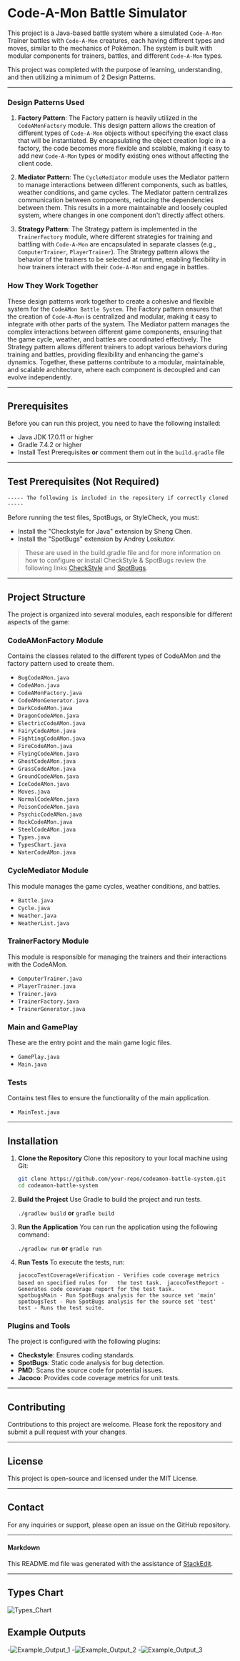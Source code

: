 
# Code-A-Mon Battle Simulator

This project is a Java-based battle system where a simulated `Code-A-Mon` Trainer battles with `Code-A-Mon` creatures, each having different types and moves, similar to the mechanics of Pokémon. The system is built with modular components for trainers, battles, and different `Code-A-Mon` types.

This project was completed with the purpose of learning, understanding, and then utilizing a minimum of 2 Design Patterns.  
___
### Design Patterns Used

1.  **Factory Pattern**: The Factory pattern is heavily utilized in the `CodeAMonFactory` module. This design pattern allows the creation of different types of `Code-A-Mon` objects without specifying the exact class that will be instantiated. By encapsulating the object creation logic in a factory, the code becomes more flexible and scalable, making it easy to add new `Code-A-Mon` types or modify existing ones without affecting the client code.
    
2.  **Mediator Pattern**: The `CycleMediator` module uses the Mediator pattern to manage interactions between different components, such as battles, weather conditions, and game cycles. The Mediator pattern centralizes communication between components, reducing the dependencies between them. This results in a more maintainable and loosely coupled system, where changes in one component don't directly affect others.
    
3.  **Strategy Pattern**: The Strategy pattern is implemented in the `TrainerFactory` module, where different strategies for training and battling with `Code-A-Mon` are encapsulated in separate classes (e.g., `ComputerTrainer`, `PlayerTrainer`). The Strategy pattern allows the behavior of the trainers to be selected at runtime, enabling flexibility in how trainers interact with their `Code-A-Mon` and engage in battles.
    

### How They Work Together

These design patterns work together to create a cohesive and flexible system for the `CodeAMon Battle System`. The Factory pattern ensures that the creation of `Code-A-Mon` is centralized and modular, making it easy to integrate with other parts of the system. The Mediator pattern manages the complex interactions between different game components, ensuring that the game cycle, weather, and battles are coordinated effectively. The Strategy pattern allows different trainers to adopt various behaviors during training and battles, providing flexibility and enhancing the game's dynamics. Together, these patterns contribute to a modular, maintainable, and scalable architecture, where each component is decoupled and can evolve independently.
___
## Prerequisites

Before you can run this project, you need to have the following installed:
- Java JDK 17.0.11 or higher
- Gradle 7.4.2 or higher
- Install Test Prerequisites **or** comment them out in the `build.gradle` file
___
##  Test Prerequisites (Not Required)

    ----- The following is included in the repository if correctly cloned -----

Before running the test files, SpotBugs, or StyleCheck, you must:  
 - Install the "Checkstyle for Java" extension by Sheng Chen.
 - Install the "SpotBugs" extension by Andrey Loskutov.
 > These are used in the build.gradle file and for more information on how to configure or install CheckStyle & SpotBugs review the following links [CheckStyle](https://www.youtube.com/watch?v=9CCBRzlrmTg) and [SpotBugs](https://spotbugs.readthedocs.io/en/stable/gradle.html).
___
## Project Structure

The project is organized into several modules, each responsible for different aspects of the game:

### CodeAMonFactory Module
Contains the classes related to the different types of CodeAMon and the factory pattern used to create them.

- `BugCodeAMon.java`  
- `CodeAMon.java`
- `CodeAMonFactory.java`
- `CodeAMonGenerator.java`
- `DarkCodeAMon.java`
- `DragonCodeAMon.java`
- `ElectricCodeAMon.java`
- `FairyCodeAMon.java`
- `FightingCodeAMon.java`
- `FireCodeAMon.java`
- `FlyingCodeAMon.java`
- `GhostCodeAMon.java`
- `GrassCodeAMon.java`
- `GroundCodeAMon.java`
- `IceCodeAMon.java`
- `Moves.java`
- `NormalCodeAMon.java`
- `PoisonCodeAMon.java`
- `PsychicCodeAMon.java`
- `RockCodeAMon.java`
- `SteelCodeAMon.java`
- `Types.java`
- `TypesChart.java`
- `WaterCodeAMon.java`

### CycleMediator Module
This module manages the game cycles, weather conditions, and battles.
- `Battle.java`
- `Cycle.java`
- `Weather.java`
- `WeatherList.java`

### TrainerFactory Module
This module is responsible for managing the trainers and their interactions with the CodeAMon.
- `ComputerTrainer.java`
- `PlayerTrainer.java`
- `Trainer.java`
- `TrainerFactory.java`
- `TrainerGenerator.java`

### Main and GamePlay
These are the entry point and the main game logic files.
- `GamePlay.java`
- `Main.java`

### Tests
Contains test files to ensure the functionality of the main application.
- `MainTest.java`
___
## Installation

1. **Clone the Repository**
   Clone this repository to your local machine using Git:
   ```bash
   git clone https://github.com/your-repo/codeamon-battle-system.git
   cd codeamon-battle-system 

2.  **Build the Project** Use Gradle to build the project and run tests.
    
    `./gradlew build`   **or**   `gradle build`
    
3.  **Run the Application** You can run the application using the following command:
     
    `./gradlew run`   **or**  `gradle run`
    
4.  **Run Tests** To execute the tests, run:
    
	`jacocoTestCoverageVerification - Verifies code coverage metrics based on specified rules for 	the test task. ` 
`jacocoTestReport - Generates code coverage report for the test task.  `  
`spotbugsMain - Run SpotBugs analysis for the source set 'main'  `
`spotbugsTest - Run SpotBugs analysis for the source set 'test'  `
`test - Runs the test suite. ` 

### Plugins and Tools

The project is configured with the following plugins:

-   **Checkstyle**: Ensures coding standards.
-   **SpotBugs**: Static code analysis for bug detection.
-   **PMD**: Scans the source code for potential issues.
-   **Jacoco**: Provides code coverage metrics for unit tests.
___
## Contributing

Contributions to this project are welcome. Please fork the repository and submit a pull request with your changes.
___
## License

This project is open-source and licensed under the MIT License.
___
## Contact

For any inquiries or support, please open an issue on the GitHub repository.
___
#### Markdown

This README.md file was generated with the assistance of [StackEdit](https://stackedit.io/app#).
___
## Types Chart 

![Types_Chart](https://github.com/nsands1/Games/blob/main/Code-A-Mon_Battle_Simulator/img/Type_Chart.png)

## Example Outputs

-![Example_Output_1](https://github.com/nsands1/Games/blob/main/Code-A-Mon_Battle_Simulator/img/Example_Output_1.png)
-![Example_Output_2](https://github.com/nsands1/Games/blob/main/Code-A-Mon_Battle_Simulator/img/Example_Output_2.png)
-![Example_Output_3](https://github.com/nsands1/Games/blob/main/Code-A-Mon_Battle_Simulator/img/Example_Output_3.png)